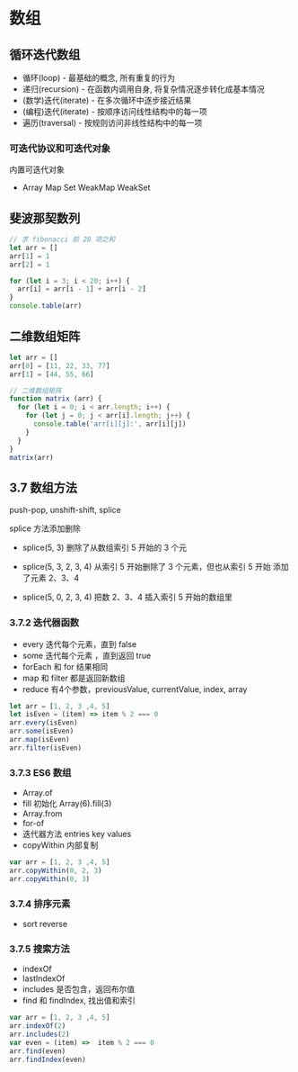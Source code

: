 # 数组

## 循环迭代数组

- 循环(loop) - 最基础的概念, 所有重复的行为
- 递归(recursion) - 在函数内调用自身, 将复杂情况逐步转化成基本情况
- (数学)迭代(iterate) - 在多次循环中逐步接近结果
- (编程)迭代(iterate) - 按顺序访问线性结构中的每一项
- 遍历(traversal) - 按规则访问非线性结构中的每一项

### 可迭代协议和可迭代对象
内置可迭代对象
- Array Map Set WeakMap WeakSet 


## 斐波那契数列
```javascript
// 求 fibonacci 前 20 项之和
let arr = []
arr[1] = 1
arr[2] = 1

for (let i = 3; i < 20; i++) {
  arr[i] = arr[i - 1] + arr[i - 2]
}
console.table(arr)
```

## 二维数组矩阵
```javascript
let arr = []
arr[0] = [11, 22, 33, 77]
arr[1] = [44, 55, 66]

// 二维数组矩阵
function matrix (arr) {
  for (let i = 0; i < arr.length; i++) {
    for (let j = 0; j < arr[i].length; j++) {
      console.table('arr[i][j]:', arr[i][j])
    }
  }
}
matrix(arr)
```


## 3.7 数组方法

push-pop, unshift-shift, splice

splice 方法添加删除
- splice(5, 3) 删除了从数组索引 5 开始的 3 个元

- splice(5, 3, 2, 3, 4) 从索引 5 开始删除了 3 个元素，但也从索引 5 开始 添加了元素 2、3、4

- splice(5, 0, 2, 3, 4) 把数 2、3、4 插入索引 5 开始的数组里

### 3.7.2 迭代器函数

- every 迭代每个元素，直到 false
- some 迭代每个元素 ，直到返回 true
- forEach 和 for 结果相同
- map 和 filter 都是返回新数组
- reduce 有4个参数，previousValue, currentValue, index, array
```javascript
let arr = [1, 2, 3 ,4, 5]
let isEven = (item) => item % 2 === 0
arr.every(isEven)
arr.some(isEven)
arr.map(isEven)
arr.filter(isEven)
```

### 3.7.3 ES6 数组
- Array.of
- fill 初始化 Array(6).fill(3)
- Array.from
- for-of
- 迭代器方法 entries key values
- copyWithin 内部复制
```javascript
var arr = [1, 2, 3 ,4, 5]
arr.copyWithin(0, 2, 3)
arr.copyWithin(0, 3)
```

### 3.7.4 排序元素
- sort reverse 

### 3.7.5 搜索方法
- indexOf
- lastIndexOf
- includes 是否包含，返回布尔值
- find 和 findIndex, 找出值和索引
```javascript
var arr = [1, 2, 3 ,4, 5]
arr.indexOf(2)
arr.includes(2)
var even = (item) =>  item % 2 === 0
arr.find(even)
arr.findIndex(even)
```


